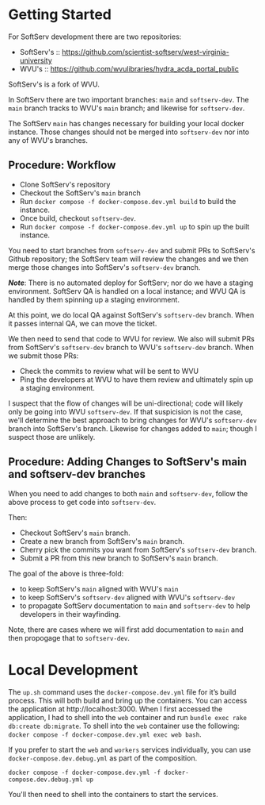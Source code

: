 # Getting Started

For SoftServ development there are two repositories:

- SoftServ's :: https://github.com/scientist-softserv/west-virginia-university
- WVU's :: https://github.com/wvulibraries/hydra_acda_portal_public

SoftServ's is a fork of WVU.

In SoftServ there are two important branches: `main` and `softserv-dev`.  The `main` branch tracks to WVU's `main` branch; and likewise for `softserv-dev`.

The SoftServ `main` has changes necessary for building your local docker instance.  Those changes should not be merged into `softserv-dev` nor into any of WVU's branches.

## Procedure: Workflow

- Clone SoftServ's repository
- Checkout the SoftServ's `main` branch
- Run `docker compose -f docker-compose.dev.yml build` to build the instance.
- Once build, checkout `softserv-dev`.
- Run `docker compose -f docker-compose.dev.yml up` to spin up the built instance.

You need to start branches from `softserv-dev` and submit PRs to SoftServ's Github repository; the SoftServ team will review the changes and we then merge those changes into SoftServ's `softserv-dev` branch.

 **_Note_**: There is no automated deploy for SoftServ; nor do we have a staging environment.  SoftServ QA is handled on a local instance; and WVU QA is handled by them spinning up a staging environment.

At this point, we do local QA against SoftServ's `softserv-dev` branch.  When it passes internal QA, we can move the ticket. 

We then need to send that code to WVU for review.  We also will submit PRs from SoftServ's `softserv-dev` branch to WVU's `softserv-dev` branch.  When we submit those PRs:

- Check the commits to review what will be sent to WVU
- Ping the developers at WVU to have them review and ultimately spin up a staging environment. 

I suspect that the flow of changes will be uni-directional; code will likely only be going into WVU `softserv-dev`.  If that suspicision is not the case, we'll determine the best approach to bring changes for WVU's `softserv-dev` branch into SoftServ's branch.  Likewise for changes added to `main`; though I suspect those are unlikely.

## Procedure: Adding Changes to SoftServ's main and softserv-dev branches

When you need to add changes to both `main` and `softserv-dev`, follow the above process to get code into `softserv-dev`. 

Then:

- Checkout SoftServ's `main` branch.
- Create a new branch from SoftServ's `main` branch.
- Cherry pick the commits you want from SoftServ's `softserv-dev` branch.
- Submit a PR from this new branch to SoftServ's `main` branch.

The goal of the above is three-fold:

- to keep SoftServ's `main` aligned with WVU's `main`
- to keep SoftServ's `softserv-dev` aligned with WVU's `softserv-dev`
- to propagate SoftServ documentation to `main` and `softserv-dev` to help developers in their wayfinding.

Note, there are cases where we will first add documentation to `main` and then propogage that to `softserv-dev`.

# Local Development

The `up.sh` command uses the `docker-compose.dev.yml` file for it’s build process.  This will both build and bring up the containers.  You can access the application at http://localhost:3000.  When I first accessed the application, I had to shell into the `web` container and run `bundle exec rake db:create db:migrate`.  To shell into the `web` container use the following: `docker compose -f docker-compose.dev.yml exec web bash`.

If you prefer to start the `web` and `workers` services individually, you can use `docker-compose.dev.debug.yml` as part of the composition.

```
docker compose -f docker-compose.dev.yml -f docker-compose.dev.debug.yml up
```

You'll then need to shell into the containers to start the services.

